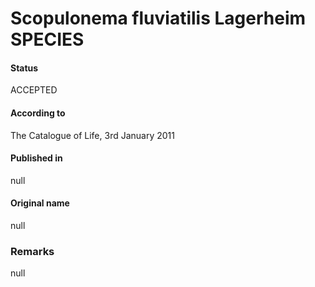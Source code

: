 Scopulonema fluviatilis Lagerheim SPECIES
=======

#### Status
ACCEPTED

#### According to
The Catalogue of Life, 3rd January 2011

#### Published in
null

#### Original name
null

### Remarks
null